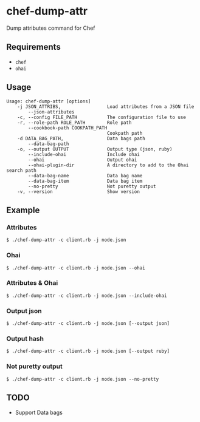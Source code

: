 # chef-dump-attr
Dump attributes command for Chef

## Requirements

- `chef`
- `ohai`

## Usage

```
Usage: chef-dump-attr [options]
    -j JSON_ATTRIBS,                 Load attributes from a JSON file
        --json-attributes
    -c, --config FILE_PATH           The configuration file to use
    -r, --role-path ROLE_PATH        Role path
        --cookbook-path COOKPATH_PATH
                                     Cookpath path
    -d DATA_BAG_PATH,                Data bags path
        --data-bag-path
    -o, --output OUTPUT              Output type (json, ruby)
        --include-ohai               Include ohai
        --ohai                       Output ohai
        --ohai-plugin-dir            A directory to add to the Ohai search path
        --data-bag-name              Data bag name
        --data-bag-item              Data bag item
        --no-pretty                  Not puretty output
    -v, --version                    Show version
```

## Example

### Attributes

```
$ ./chef-dump-attr -c client.rb -j node.json
```

### Ohai

```
$ ./chef-dump-attr -c client.rb -j node.json --ohai
```

### Attributes & Ohai

```
$ ./chef-dump-attr -c client.rb -j node.json --include-ohai
```

### Output json

```
$ ./chef-dump-attr -c client.rb -j node.json [--output json]
```

### Output hash

```
$ ./chef-dump-attr -c client.rb -j node.json [--output ruby]
```

### Not puretty output

```
$ ./chef-dump-attr -c client.rb -j node.json --no-pretty
```

## TODO

- Support Data bags
